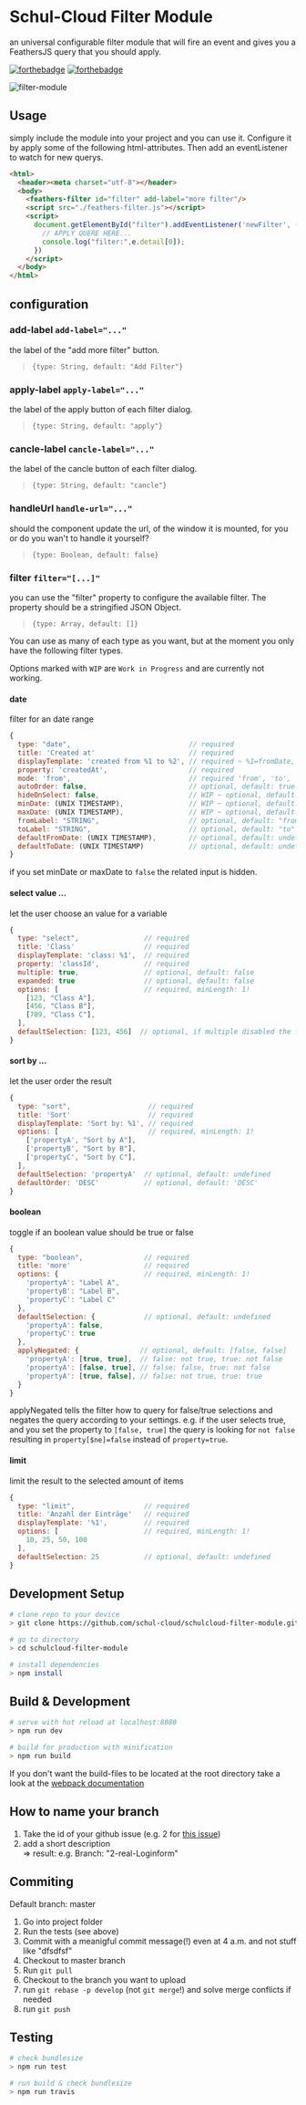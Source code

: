 # Schul-Cloud Filter Module

an universal configurable filter module that will fire an event 
and gives you a FeathersJS query that you should apply.

[![forthebadge](http://forthebadge.com/images/badges/made-with-vue.svg)](http://forthebadge.com)
[![forthebadge](http://forthebadge.com/images/badges/built-with-love.svg)](http://forthebadge.com)

![filter-module](https://user-images.githubusercontent.com/22987140/36727522-db3ee16e-1bbd-11e8-91d2-426e0bebb306.PNG)

## Usage
simply include the module into your project and you can use it.
Configure it by apply some of the following html-attributes.
Then add an eventListener to watch for new querys.
```html
<html>
  <header><meta charset="utf-8"></header>
  <body>
    <feathers-filter id="filter" add-label="more filter"/>
    <script src="./feathers-filter.js"></script>
    <script>
      document.getElementById("filter").addEventListener('newFilter', (e) => {
        // APPLY QUERE HERE...
        console.log("filter:",e.detail[0]);
      })
    </script>
  </body>
</html>
```

## configuration

### add-label `add-label="..."`

the label of the "add more filter" button.

> `{type: String, default: "Add Filter"}`

### apply-label `apply-label="..."`

the label of the apply button of each filter dialog.

> `{type: String, default: "apply"}`

### cancle-label `cancle-label="..."`

the label of the cancle button of each filter dialog.

> `{type: String, default: "cancle"}`

### handleUrl `handle-url="..."`

should the component update the url, of the window it is mounted, 
for you or do you wan't to handle it yourself?

> `{type: Boolean, default: false}`

### filter `filter="[...]"`
you can use the "filter" property to configure the available filter. 
The property should be a stringified JSON Object. 

> `{type: Array, default: []}`

You can use as many of each type as you want, but at the moment you only have the following filter types. 

Options marked with `WIP` are `Work in Progress` and are currently not working.
#### date
filter for an date range
```javascript
{
  type: "date",                             // required
  title: 'Created at'                       // required
  displayTemplate: 'created from %1 to %2', // required ~ %1=fromDate, %2=toDate
  property: 'createdAt',                    // required
  mode: 'from',                             // required 'from', 'to', 'fromto'
  autoOrder: false,                         // optional, default: true
  hideOnSelect: false,                      // WIP ~ optional, default: true
  minDate: (UNIX TIMESTAMP),                // WIP ~ optional, default: today
  maxDate: (UNIX TIMESTAMP),                // WIP ~ optional, default: today
  fromLabel: "STRING",                      // optional, default: "from"
  toLabel: "STRING",                        // optional, default: "to"
  defaultFromDate: (UNIX TIMESTAMP),        // optional, default: undefined
  defaultToDate: (UNIX TIMESTAMP)           // optional, default: undefined
}
```
if you set minDate or maxDate to `false` the related input is hidden.

#### select value ...
let the user choose an value for a variable
```javascript
{
  type: "select",                // required
  title: 'Class'                 // required
  displayTemplate: 'class: %1',  // required
  property: 'classId',           // required
  multiple: true,                // optional, default: false
  expanded: true                 // optional, default: false
  options: [                     // required, minLength: 1!
    [123, "Class A"],
    [456, "Class B"],
    [789, "Class C"],
  ],
  defaultSelection: [123, 456]  // optional, if multiple disabled the first value is applied
} 
```

#### sort by ...
let the user order the result
```javascript
{
  type: "sort",                   // required
  title: 'Sort'                   // required
  displayTemplate: 'Sort by: %1', // required
  options: [                      // required, minLength: 1!
    ['propertyA', "Sort by A"],
    ['propertyB', "Sort by B"],
    ['propertyC', "Sort by C"],
  ],
  defaultSelection: 'propertyA'  // optional, default: undefined
  defaultOrder: 'DESC'           // optional, default: 'DESC'
}
```

#### boolean
toggle if an boolean value should be true or false
```javascript
{
  type: "boolean",               // required
  title: 'more'                  // required
  options: {                     // required, minLength: 1!
    'propertyA': "Label A",
    'propertyB': "Label B",
    'propertyC': "Label C"
  },
  defaultSelection: {            // optional, default: undefined
    'propertyA': false, 
    'propertyC': true
  },
  applyNegated: {               // optional, default: [false, false]
    'propertyA': [true, true],  // false: not true, true: not false
    'propertyA': [false, true], // false: false, true: not false
    'propertyA': [true, false], // false: not true, true: true
  }
}
```
applyNegated tells the filter how to query for false/true selections and negates the query according to your settings.
e.g. if the user selects true, and you set the property to `[false, true]` the query is looking for `not false` 
resulting in `property[$ne]=false` instead of `property=true`.

#### limit
limit the result to the selected amount of items
```javascript
{
  type: "limit",                 // required
  title: 'Anzahl der Einträge'   // required
  displayTemplate: '%1',         // required
  options: [                     // required, minLength: 1!
    10, 25, 50, 100 
  ],
  defaultSelection: 25           // optional, default: undefined
}
```

## Development Setup

``` bash
# clone repo to your device
> git clone https://github.com/schul-cloud/schulcloud-filter-module.git

# go to directory
> cd schulcloud-filter-module

# install dependencies
> npm install
```

## Build & Development

``` bash
# serve with hot reload at localhost:8080
> npm run dev

# build for production with minification
> npm run build
```

If you don't want the build-files to be located at the root directory 
take a look at the [webpack documentation](https://webpack.js.org/guides/public-path/)

## How to name your branch

1. Take the id of your github issue (e.g. 2 for [this issue](https://github.com/schul-cloud/schulcloud-content-editor/issues/2))
2. add a short description <br>
=> result: e.g. Branch: "2-real-Loginform"

## Commiting

Default branch: master

1. Go into project folder
2. Run the tests (see above)
3. Commit with a meanigful commit message(!) even at 4 a.m. and not stuff like "dfsdfsf"
4. Checkout to master branch
5. Run `git pull`
6. Checkout to the branch you want to upload
7. run `git rebase -p develop` (not `git merge`!) and solve merge conflicts if needed
8. run `git push`

## Testing
``` bash
# check bundlesize
> npm run test

# run build & check bundlesize
> npm run travis
```

